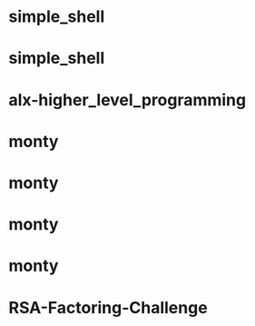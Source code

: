 # simple_shell
# simple_shell
# alx-higher_level_programming
# monty
# monty
# monty
# monty
# RSA-Factoring-Challenge

